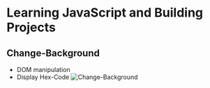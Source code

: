 # Learning JavaScript and Building Projects
## Change-Background
* DOM manipulation
* Display Hex-Code
![Change-Background](https://user-images.githubusercontent.com/73629899/103400858-a2835800-4b6c-11eb-822e-f90dffa0c162.png)

